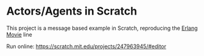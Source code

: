 Actors/Agents in Scratch
========================

This project is a message based example in Scratch, reproducing the [Erlang Movie](https://www.youtube.com/watch?v=xrIjfIjssLE) line

Run online: https://scratch.mit.edu/projects/247963945/#editor
